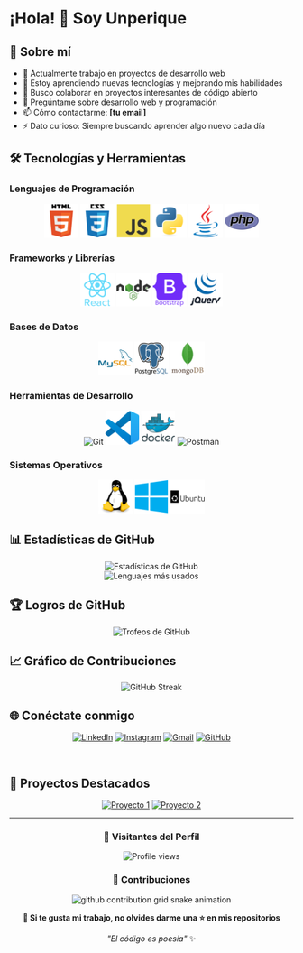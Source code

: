 # ¡Hola! 👋 Soy Unperique

## 🚀 Sobre mí
- 🔭 Actualmente trabajo en proyectos de desarrollo web
- 🌱 Estoy aprendiendo nuevas tecnologías y mejorando mis habilidades
- 👯 Busco colaborar en proyectos interesantes de código abierto
- 💬 Pregúntame sobre desarrollo web y programación
- 📫 Cómo contactarme: **[tu email]**
- ⚡ Dato curioso: Siempre buscando aprender algo nuevo cada día

## 🛠️ Tecnologías y Herramientas

### Lenguajes de Programación
<p align="center">
  <img src="https://raw.githubusercontent.com/devicons/devicon/master/icons/html5/html5-original-wordmark.svg" alt="HTML5" width="60" height="60"/>
  <img src="https://raw.githubusercontent.com/devicons/devicon/master/icons/css3/css3-original-wordmark.svg" alt="CSS3" width="60" height="60"/>
  <img src="https://raw.githubusercontent.com/devicons/devicon/master/icons/javascript/javascript-original.svg" alt="JavaScript" width="60" height="60"/>
  <img src="https://raw.githubusercontent.com/devicons/devicon/master/icons/python/python-original.svg" alt="Python" width="60" height="60"/>
  <img src="https://raw.githubusercontent.com/devicons/devicon/master/icons/java/java-original.svg" alt="Java" width="60" height="60"/>
  <img src="https://raw.githubusercontent.com/devicons/devicon/master/icons/php/php-original.svg" alt="PHP" width="60" height="60"/>
</p>

### Frameworks y Librerías
<p align="center">
  <img src="https://raw.githubusercontent.com/devicons/devicon/master/icons/react/react-original-wordmark.svg" alt="React" width="60" height="60"/>
  <img src="https://raw.githubusercontent.com/devicons/devicon/master/icons/nodejs/nodejs-original-wordmark.svg" alt="Node.js" width="60" height="60"/>
  <img src="https://raw.githubusercontent.com/devicons/devicon/master/icons/bootstrap/bootstrap-plain-wordmark.svg" alt="Bootstrap" width="60" height="60"/>
  <img src="https://raw.githubusercontent.com/devicons/devicon/master/icons/jquery/jquery-original-wordmark.svg" alt="jQuery" width="60" height="60"/>
</p>

### Bases de Datos
<p align="center">
  <img src="https://raw.githubusercontent.com/devicons/devicon/master/icons/mysql/mysql-original-wordmark.svg" alt="MySQL" width="60" height="60"/>
  <img src="https://raw.githubusercontent.com/devicons/devicon/master/icons/postgresql/postgresql-original-wordmark.svg" alt="PostgreSQL" width="60" height="60"/>
  <img src="https://raw.githubusercontent.com/devicons/devicon/master/icons/mongodb/mongodb-original-wordmark.svg" alt="MongoDB" width="60" height="60"/>
</p>

### Herramientas de Desarrollo
<p align="center">
  <img src="https://www.vectorlogo.zone/logos/git-scm/git-scm-icon.svg" alt="Git" width="60" height="60"/>
  <img src="https://raw.githubusercontent.com/devicons/devicon/master/icons/vscode/vscode-original.svg" alt="VS Code" width="60" height="60"/>
  <img src="https://raw.githubusercontent.com/devicons/devicon/master/icons/docker/docker-original-wordmark.svg" alt="Docker" width="60" height="60"/>
  <img src="https://www.vectorlogo.zone/logos/getpostman/getpostman-icon.svg" alt="Postman" width="60" height="60"/>
</p>

### Sistemas Operativos
<p align="center">
  <img src="https://raw.githubusercontent.com/devicons/devicon/master/icons/linux/linux-original.svg" alt="Linux" width="60" height="60"/>
  <img src="https://raw.githubusercontent.com/devicons/devicon/master/icons/windows8/windows8-original.svg" alt="Windows" width="60" height="60"/>
  <img src="https://raw.githubusercontent.com/devicons/devicon/master/icons/ubuntu/ubuntu-plain-wordmark.svg" alt="Ubuntu" width="60" height="60"/>
</p>

## 📊 Estadísticas de GitHub

<div align="center">
  <img src="https://github-readme-stats.vercel.app/api?username=Unperique&show_icons=true&theme=radical&hide_border=true" alt="Estadísticas de GitHub" />
  <br/>
  <img src="https://github-readme-stats.vercel.app/api/top-langs/?username=Unperique&layout=compact&theme=radical&hide_border=true" alt="Lenguajes más usados" />
</div>

## 🏆 Logros de GitHub

<div align="center">
  <img src="https://github-profile-trophy.vercel.app/?username=Unperique&theme=onedark&no-frame=true&row=1&column=6" alt="Trofeos de GitHub" />
</div>

## 📈 Gráfico de Contribuciones

<div align="center">
  <img src="https://github-readme-streak-stats.herokuapp.com/?user=Unperique&theme=radical&hide_border=true" alt="GitHub Streak" />
</div>

## 🌐 Conéctate conmigo

<div align="center">
  
  [![LinkedIn](https://img.shields.io/badge/LinkedIn-%230077B5.svg?logo=linkedin&logoColor=white&style=for-the-badge)](https://linkedin.com/in/andres-felipe-morales-20b944213)
  [![Instagram](https://img.shields.io/badge/Instagram-%23E4405F.svg?logo=Instagram&logoColor=white&style=for-the-badge)](https://instagram.com/andres.morales1227)
  [![Gmail](https://img.shields.io/badge/Gmail-D14836?style=for-the-badge&logo=gmail&logoColor=white)](mailto:tu-email@gmail.com)
  [![GitHub](https://img.shields.io/badge/github-%23121011.svg?style=for-the-badge&logo=github&logoColor=white)](https://github.com/Unperique)
  
</div>

<br/>

## 💼 Proyectos Destacados

<div align="center">
  
  [![Proyecto 1](https://github-readme-stats.vercel.app/api/pin/?username=Unperique&repo=nombre-del-repo&theme=radical&hide_border=true)](https://github.com/Unperique/nombre-del-repo)
  [![Proyecto 2](https://github-readme-stats.vercel.app/api/pin/?username=Unperique&repo=otro-repo&theme=radical&hide_border=true)](https://github.com/Unperique/otro-repo)
  
</div>

---

<div align="center">
  
  ### 👀 Visitantes del Perfil
  <img src="https://komarev.com/ghpvc/?username=Unperique&style=flat-square&color=blue" alt="Profile views" />
  
  ### 🐍 Contribuciones
  <picture>
    <source media="(prefers-color-scheme: dark)" srcset="https://raw.githubusercontent.com/Unperique/Unperique/output/github-contribution-grid-snake-dark.svg">
    <source media="(prefers-color-scheme: light)" srcset="https://raw.githubusercontent.com/Unperique/Unperique/output/github-contribution-grid-snake.svg">
    <img alt="github contribution grid snake animation" src="https://raw.githubusercontent.com/Unperique/Unperique/output/github-contribution-grid-snake.svg">
  </picture>
  
</div>

<div align="center">
  
  **💙 Si te gusta mi trabajo, no olvides darme una ⭐ en mis repositorios**
  
  *"El código es poesía"* ✨
  
</div>
